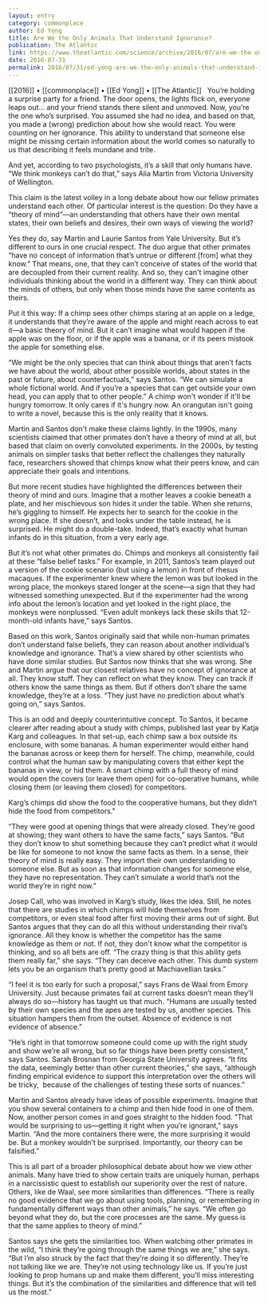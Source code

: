 ```yaml
---
layout: entry
category: commonplace
author: Ed Yong
title: Are We the Only Animals That Understand Ignorance?
publication: The Atlantic
link: https://www.theatlantic.com/science/archive/2016/07/are-we-the-only-animals-that-understand-ignorance/493295/
date: 2016-07-31
permalink: 2016/07/31/ed-yong-are-we-the-only-animals-that-understand-ignorance
---
```


[[2016]] • [[commonplace]] • [[Ed Yong]] • [[The Atlantic]]
 
You’re holding a surprise party for a friend. The door opens, the lights flick on, everyone leaps out... and your friend stands there silent and unmoved. Now, you’re the one who’s surprised. You assumed she had no idea, and based on that, you made a (wrong) prediction about how she would react. You were counting on her ignorance. This ability to understand that someone else might be missing certain information about the world comes so naturally to us that describing it feels mundane and trite.

And yet, according to two psychologists, it’s a skill that only humans have. “We think monkeys can’t do that,” says Alia Martin from Victoria University of Wellington.

This claim is the latest volley in a long debate about how our fellow primates understand each other. Of particular interest is the question: Do they have a “theory of mind”—an understanding that others have their own mental states, their own beliefs and desires, their own ways of viewing the world?

Yes they do, say Martin and Laurie Santos from Yale University. But it’s different to ours in one crucial respect. The duo argue that other primates “have no concept of information that’s untrue or different [from] what they know.” That means, one, that they can’t conceive of states of the world that are decoupled from their current reality. And so, they can't imagine other individuals thinking about the world in a different way. They can think about the minds of others, but only when those minds have the same contents as theirs.

Put it this way: If a chimp sees other chimps staring at an apple on a ledge, it understands that they’re aware of the apple and might reach across to eat it—a basic theory of mind. But it can’t imagine what would happen if the apple was on the floor, or if the apple was a banana, or if its peers mistook the apple for something else.

“We might be the only species that can think about things that aren’t facts we have about the world, about other possible worlds, about states in the past or future, about counterfactuals,” says Santos. “We can simulate a whole fictional world. And if you’re a species that can get outside your own head, you can apply that to other people.” A chimp won't wonder if it'll be hungry tomorrow. It only cares if it's hungry now. An orangutan isn't going to write a novel, because this is the only reality that it knows.

Martin and Santos don’t make these claims lightly. In the 1990s, many scientists claimed that other primates don’t have a theory of mind at all, but based that claim on overly convoluted experiments. In the 2000s, by testing animals on simpler tasks that better reflect the challenges they naturally face, researchers showed that chimps know what their peers know, and can appreciate their goals and intentions.

But more recent studies have highlighted the differences between their theory of mind and ours. Imagine that a mother leaves a cookie beneath a plate, and her mischievous son hides it under the table. When she returns, he’s giggling to himself. He expects her to search for the cookie in the wrong place. If she doesn’t, and looks under the table instead, he is surprised. He might do a double-take. Indeed, that’s exactly what human infants do in this situation, from a very early age.

But it’s not what other primates do. Chimps and monkeys all consistently fail at these “false belief tasks.” For example, in 2011, Santos’s team played out a version of the cookie scenario (but using a lemon) in front of rhesus macaques. If the experimenter knew where the lemon was but looked in the wrong place, the monkeys stared longer at the scene—a sign that they had witnessed something unexpected. But if the experimenter had the wrong info about the lemon’s location and yet looked in the right place, the monkeys were nonplussed. “Even adult monkeys lack these skills that 12-month-old infants have,” says Santos.

Based on this work, Santos originally said that while non-human primates don’t understand false beliefs, they can reason about another individual’s knowledge and ignorance. That’s a view shared by other scientists who have done similar studies. But Santos now thinks that she was wrong. She and Martin argue that our closest relatives have no concept of ignorance at all. They know stuff. They can reflect on what they know. They can track if others know the same things as them. But if others don’t share the same knowledge, they’re at a loss. “They just have no prediction about what’s going on,” says Santos.

This is an odd and deeply counterintuitive concept. To Santos, it became clearer after reading about a study with chimps, published last year by Katja Karg and colleagues. In that set-up, each chimp saw a box outside its enclosure, with some bananas. A human experimenter would either hand the bananas across or keep them for herself. The chimp, meanwhile, could control what the human saw by manipulating covers that either kept the bananas in view, or hid them. A smart chimp with a full theory of mind would open the covers (or leave them open) for co-operative humans, while closing them (or leaving them closed) for competitors.

Karg’s chimps did show the food to the cooperative humans, but they didn’t hide the food from competitors."

“They were good at opening things that were already closed. They’re good at showing; they want others to have the same facts,” says Santos. “But they don’t know to shut something because they can’t predict what it would be like for someone to not know the same facts as them. In a sense, their theory of mind is really easy. They import their own understanding to someone else. But as soon as that information changes for someone else, they have no representation. They can’t simulate a world that’s not the world they’re in right now.”

Josep Call, who was involved in Karg’s study, likes the idea. Still, he notes that there are studies in which chimps will hide themselves from competitors, or even steal food after first moving their arms out of sight. But Santos argues that they can do all this without understanding their rival’s ignorance. All they know is whether the competitor has the same knowledge as them or not. If not, they don't know what the competitor is thinking, and so all bets are off. “The crazy thing is that this ability gets them really far,” she says. “They can deceive each other. This dumb system lets you be an organism that’s pretty good at Machiavellian tasks.”

“I feel it is too early for such a proposal,” says Frans de Waal from Emory University. Just because primates fail at current tasks doesn’t mean they’ll always do so—history has taught us that much. “Humans are usually tested by their own species and the apes are tested by us, another species. This situation hampers them from the outset. Absence of evidence is not evidence of absence.”

“He’s right in that tomorrow someone could come up with the right study and show we’re all wrong, but so far things have been pretty consistent,” says Santos. Sarah Brosnan from Georgia State University agrees. “It fits the data, seemingly better than other current theories,” she says, “although finding empirical evidence to support this interpretation over the others will be tricky,  because of the challenges of testing these sorts of nuances.”

Martin and Santos already have ideas of possible experiments. Imagine that you show several containers to a chimp and then hide food in one of them. Now, another person comes in and goes straight to the hidden food. “That would be surprising to us—getting it right when you’re ignorant,” says Martin. “And the more containers there were, the more surprising it would be. But a monkey wouldn’t be surprised. Importantly, our theory can be falsified.”

This is all part of a broader philosophical debate about how we view other animals. Many have tried to show certain traits are uniquely human, perhaps in a narcissistic quest to establish our superiority over the rest of nature. Others, like de Waal, see more similarities than differences. “There is really no good evidence that we go about using tools, planning, or remembering in fundamentally different ways than other animals,” he says. “We often go beyond what they do, but the core processes are the same. My guess is that the same applies to theory of mind.”

Santos says she gets the similarities too. When watching other primates in the wild, “I think they’re going through the same things we are,” she says. “But I’m also struck by the fact that they’re doing it so differently. They’re not talking like we are. They’re not using technology like us. If you’re just looking to prop humans up and make them different, you’ll miss interesting things. But it’s the combination of the similarities and difference that will tell us the most.”